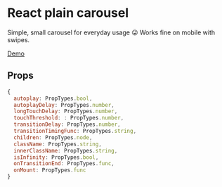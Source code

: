# React plain carousel
Simple, small carousel for everyday usage 😜
Works fine on mobile with swipes.

[Demo](https://z3xj469o9l.codesandbox.io/)

## Props
```javascript
{
  autoplay: PropTypes.bool,
  autoplayDelay: PropTypes.number,
  longTouchDelay: PropTypes.number,
  touchThreshold: : PropTypes.number,
  transitionDelay: PropTypes.number,
  transitionTimingFunc: PropTypes.string,
  children: PropTypes.node,
  className: PropTypes.string,
  innerClassName: PropTypes.string,
  isInfinity: PropTypes.bool,
  onTransitionEnd: PropTypes.func,
  onMount: PropTypes.func
}
```
